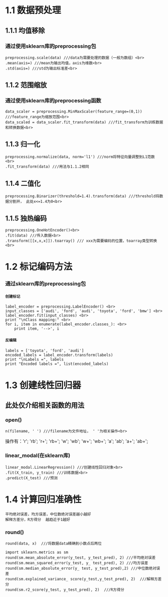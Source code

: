 # 1.1 数据预处理
## 1.1.1 均值移除
### 通过使用sklearn库的preprocessing包<br>
```
preprocessing.scale(data) ///data为需要处理的数据（一般为数组）<br>
.mean(axis=) ///mean为输出均值，axis为维数<br>
.std(axis=) ///std为输出标准差<br>
```
## 1.1.2 范围缩放
### 通过使用sklearn库的preprocessing函数<br>
```
data_scaler = preprocessing.MinMaxScaler(feature_range=(0,1)) ///feature_range为缩放范围<br>
data_scaled = data_scaler.fit_transform(data) ///fit_transform为训练数据和转换数据<br>
```
## 1.1.3 归一化
```
preprocessing.normalize(data, norm='l1') ///norm将特征向量调整到L1范数<br>
.fit_transform(data) ///用法与1.1.2相同
```
## 1.1.4 二值化
```
preprocessing.Binarizer(threshold=1.4).transform(data) ///threshold将数据分割开， 此处x<=1.4为0<br>
```
## 1.1.5 独热编码
```
preprocessing.OneHotEncoder()<br>
.fit(data) ///传入数据<br>
.transform([[x,x,x]]).toarray() /// xxx为需要编码的位置，toarray类型转换<br>
```
# 1.2 标记编码方法
### 通过sklearn库的preprocessing包
#### `创建标记`
```
label_encoder = preprocessing.LabelEncoder() <br>
input_classes = ['audi', 'ford', 'audi', 'toyota', 'ford', 'bmw'] <br>
label_encoder.fit(input_classes) <br>
print "\nClass mapping:" <br>
for i, item in enumerate(label_encoder.classes_): <br>
    print item, '-->', i
```
#### `反编辑`
```
labels = ['toyota', 'ford', 'audi']
encoded_labels = label_encoder.transform(labels)
print "\nLabels =", labels
print "Encoded labels =", list(encoded_labels)
```
# 1.3 创建线性回归器
## 此处仅介绍相关函数的用法
### open()
```
n(filename, ' ') ///filename为文件地址， ' '为相关操作<br>
```
操作有：'r'; 'rb'; 'r+'; 'rb+'; 'w'; 'wb'; 'w+'; 'wb+'; 'a'; 'ab'; 'a+'; 'ab+'; <br> 
### linear_modal(在sklearn库)
```
linear_modal.LinearRegression() ///创建线性回归对象<br>
.fit(X_train, y_train) ///训练数据<br>
.predict(X_test) ///预测
```
# 1.4 计算回归准确性
`平均绝对误差，均方误差，中位数绝对误差越小越好`<br>
`解释方差分，R方得分  越趋近于1越好`<br>
### round()
```
round(data, x)  ///将数据data精确到小数点后两位
```

```
import sklearn.metrics as sm
round(sm.mean_absolute_error(y_test, y_test_pred), 2) ///平均绝对误差
round(sm.mean_squared_error(y_test, y_ test_pred), 2) ///均方误差
round(sm.median_absolute_error(y_ test, y_test_pred),2) ///中位数绝对误差
round(sm.explained_variance_ score(y_test,y_test_pred), 2)  ///解释方差分
round(sm.r2_score(y_test, y_test_pred), 2)  ///R方得分
```


